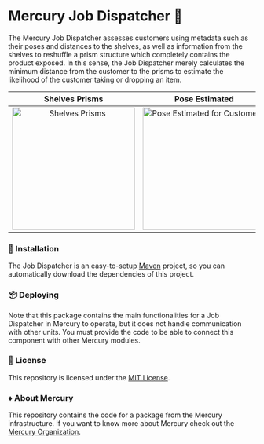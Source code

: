 # Mercury Job Dispatcher 🎏 

The Mercury Job Dispatcher assesses customers using metadata such as their poses and distances to the shelves, as well as information from the shelves to reshuffle a prism structure which completely contains the product exposed. In this sense, the Job Dispatcher merely calculates the minimum distance from the customer to the prisms to estimate
the likelihood of the customer taking or dropping an item. 

Shelves Prisms            |  Pose Estimated |  Distance from wrists to prisms
:-------------------------:|:-------------------------:|:-------------------------:
<img src="https://github.com/Mercury-Smartstores/Mercury-Job-Dispatcher/blob/main/readme-assets/shelves_prisms.png" alt="Shelves Prisms" width="250"/>  |  <img src="https://github.com/Mercury-Smartstores/Mercury-Job-Dispatcher/blob/main/readme-assets/skeletals_annotated.png" alt="Pose Estimated for Customers" width="250"/> |  <img src="https://github.com/Mercury-Smartstores/Mercury-Job-Dispatcher/blob/main/readme-assets/distance_wrists_shelf.png" alt="Distance from wrists to prisms" width="250"/>

### 🔧 Installation

The Job Dispatcher is an easy-to-setup [Maven](https://maven.apache.org/) project,
so you can automatically download the dependencies of this project. 

### 📦 Deploying

Note that this package contains the main functionalities for a Job Dispatcher in Mercury
to operate, but it does not handle communication with other units. You must provide
the code to be able to connect this component with other Mercury modules.

### 📄 License

This repository is licensed under the [MIT License](LICENSE).

### ♦️ About Mercury

This repository contains the code for a package from the Mercury infrastructure.
If you want to know more about Mercury check out the [Mercury Organization](https://github.com/Mercury-Smartstores).
